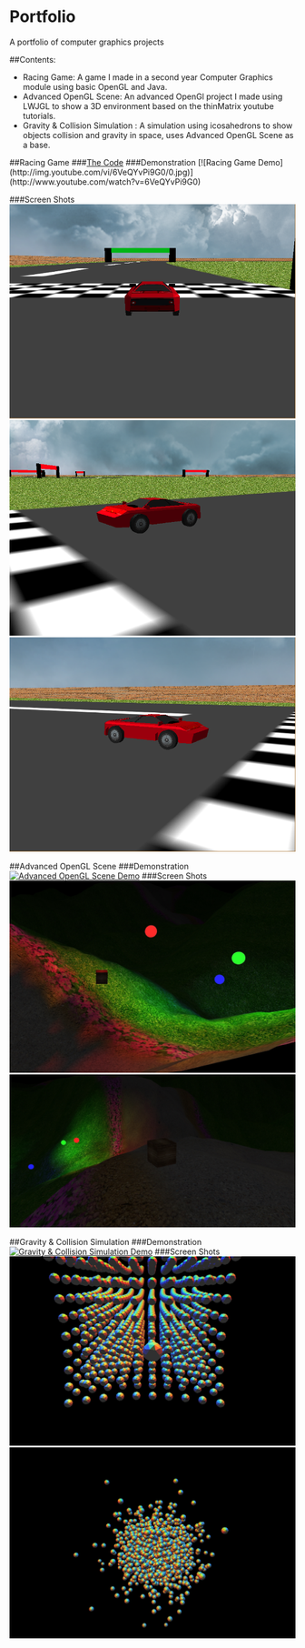 # Portfolio
A portfolio of computer graphics projects

##Contents:
<ul>
<li>Racing Game: A game I made in a second year Computer Graphics module using basic OpenGL and Java.</li>
<li>Advanced OpenGL Scene: An advanced OpenGl project I made  using LWJGL to show a 3D environment based on the thinMatrix youtube tutorials.</li>
<li>Gravity & Collision Simulation : A simulation using icosahedrons to show objects collision and gravity in space, uses Advanced OpenGL Scene as a base. </li>
</ul>
##Racing Game
###<a href="github.com/BombayCinema/Portfolio/tree/Racing-Game">The Code</a>
###Demonstration
[![Racing Game Demo](http://img.youtube.com/vi/6VeQYvPi9G0/0.jpg)](http://www.youtube.com/watch?v=6VeQYvPi9G0)

###Screen Shots
![Racing Game Image 1](media/Racing-Game1.png)
![Racing Game Image 1](media/Racing-Game2.png)
![Racing Game Image 1](media/Racing-Game3.png)


##Advanced OpenGL Scene
###Demonstration
[![Advanced OpenGL Scene Demo](http://img.youtube.com/vi/5NX1rZDPYHg/0.jpg)](http://www.youtube.com/watch?v=5NX1rZDPYHg)
###Screen Shots
![Advanced OpenGL Scene Image 1](media/aogl-demo1.jpg)
![Advanced OpenGL Scene Image 2](media/aogl-demo2.jpg)

##Gravity & Collision Simulation
###Demonstration
[![Gravity & Collision Simulation Demo](http://img.youtube.com/vi/JjU7CmucAxE/0.jpg)](http://www.youtube.com/watch?v=JjU7CmucAxE)
###Screen Shots
![Gravity & Collision Simulation Image 1](media/gravity-sim1.png)
![Gravity & Collision Simulation Image 1](media/gravity-sim2.png)
